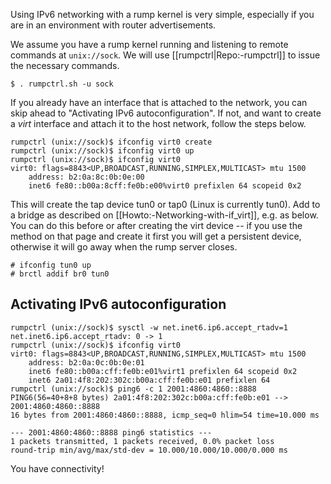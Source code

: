 Using IPv6 networking with a rump kernel is very simple, especially if you are in an environment with router advertisements.

We assume you have a rump kernel running and listening to remote commands
at `unix://sock`.  We will use [[rumpctrl|Repo:-rumpctrl]] to issue the
necessary commands.

```
$ . rumpctrl.sh -u sock
```

If you already have an interface that is attached to the network, you
can skip ahead to "Activating IPv6 autoconfiguration".  If not, and
want to create a _virt_ interface and attach it to the host network,
follow the steps below.

```
rumpctrl (unix://sock)$ ifconfig virt0 create
rumpctrl (unix://sock)$ ifconfig virt0 up
rumpctrl (unix://sock)$ ifconfig virt0
virt0: flags=8843<UP,BROADCAST,RUNNING,SIMPLEX,MULTICAST> mtu 1500
	address: b2:0a:8c:0b:0e:00
	inet6 fe80::b00a:8cff:fe0b:e00%virt0 prefixlen 64 scopeid 0x2
```

This will create the tap device tun0 or tap0 (Linux is currently
tun0). Add to a bridge as described on [[Howto:-Networking-with-if_virt]],
e.g. as below. You can do this before or after creating the virt device --
if you use the method on that page and create it first you will get a
persistent device, otherwise it will go away when the rump server closes.

```
# ifconfig tun0 up
# brctl addif br0 tun0
```

Activating IPv6 autoconfiguration
---------------------------------

```
rumpctrl (unix://sock)$ sysctl -w net.inet6.ip6.accept_rtadv=1
net.inet6.ip6.accept_rtadv: 0 -> 1
rumpctrl (unix://sock)$ ifconfig virt0
virt0: flags=8843<UP,BROADCAST,RUNNING,SIMPLEX,MULTICAST> mtu 1500
	address: b2:0a:0c:0b:0e:01
	inet6 fe80::b00a:cff:fe0b:e01%virt1 prefixlen 64 scopeid 0x2
	inet6 2a01:4f8:202:302c:b00a:cff:fe0b:e01 prefixlen 64
rumpctrl (unix://sock)$ ping6 -c 1 2001:4860:4860::8888
PING6(56=40+8+8 bytes) 2a01:4f8:202:302c:b00a:cff:fe0b:e01 --> 2001:4860:4860::8888
16 bytes from 2001:4860:4860::8888, icmp_seq=0 hlim=54 time=10.000 ms

--- 2001:4860:4860::8888 ping6 statistics ---
1 packets transmitted, 1 packets received, 0.0% packet loss
round-trip min/avg/max/std-dev = 10.000/10.000/10.000/0.000 ms
```

You have connectivity!
